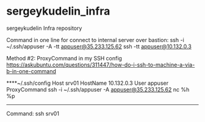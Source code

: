 # sergeykudelin_infra
sergeykudelin Infra repository

Command in one line for connect to internal server over bastion:
ssh -i ~/.ssh/appuser -A -tt appuser@35.233.125.62 ssh -tt appuser@10.132.0.3

Method #2:
ProxyCommand in my SSH config
https://askubuntu.com/questions/311447/how-do-i-ssh-to-machine-a-via-b-in-one-command

****~/.ssh/config
Host srv01
HostName 10.132.0.3
User appuser
ProxyCommand ssh -i ~/.ssh/appuser -A appuser@35.233.125.62 nc %h %p
***
Command: ssh srv01
